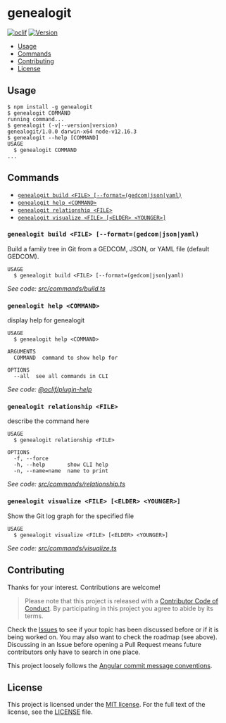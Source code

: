 # genealogit

[![oclif](https://img.shields.io/badge/cli-oclif-brightgreen.svg)](https://oclif.io)
[![Version](https://img.shields.io/npm/v/genealogit.svg)](https://npmjs.org/package/genealogit)

<!-- toc -->
* [Usage](#usage)
* [Commands](#commands)
* [Contributing](#contributing)
* [License](#license)
<!-- tocstop -->
## Usage
<!-- usage -->
```sh-session
$ npm install -g genealogit
$ genealogit COMMAND
running command...
$ genealogit (-v|--version|version)
genealogit/1.0.0 darwin-x64 node-v12.16.3
$ genealogit --help [COMMAND]
USAGE
  $ genealogit COMMAND
...
```
<!-- usagestop -->
## Commands
<!-- commands -->
* [`genealogit build <FILE> [--format=(gedcom|json|yaml)`](#genealogit-build-file)
* [`genealogit help <COMMAND>`](#genealogit-help-command)
* [`genealogit relationship <FILE>`](#genealogit-relationship-file)
* [`genealogit visualize <FILE> [<ELDER> <YOUNGER>]`](#genealogit-visualize-file-elder-younger)

### `genealogit build <FILE> [--format=(gedcom|json|yaml)`

Build a family tree in Git from a GEDCOM, JSON, or YAML file (default GEDCOM).

```
USAGE
  $ genealogit build <FILE> [--format=(gedcom|json|yaml)
```

_See code: [src/commands/build.ts](https://github.com/olets/genealogit/blob/v1.0.0/src/commands/build.ts)_

### `genealogit help <COMMAND>`

display help for genealogit

```
USAGE
  $ genealogit help <COMMAND>

ARGUMENTS
  COMMAND  command to show help for

OPTIONS
  --all  see all commands in CLI
```

_See code: [@oclif/plugin-help](https://github.com/oclif/plugin-help/blob/v3.0.1/src/commands/help.ts)_

### `genealogit relationship <FILE>`

describe the command here

```
USAGE
  $ genealogit relationship <FILE>

OPTIONS
  -f, --force
  -h, --help       show CLI help
  -n, --name=name  name to print
```

_See code: [src/commands/relationship.ts](https://github.com/olets/genealogit/blob/v1.0.0/src/commands/relationship.ts)_

### `genealogit visualize <FILE> [<ELDER> <YOUNGER>]`

Show the Git log graph for the specified file

```
USAGE
  $ genealogit visualize <FILE> [<ELDER> <YOUNGER>]
```

_See code: [src/commands/visualize.ts](https://github.com/olets/genealogit/blob/v1.0.0/src/commands/visualize.ts)_
<!-- commandsstop -->
## Contributing

Thanks for your interest. Contributions are welcome!

> Please note that this project is released with a [Contributor Code of Conduct](CODE_OF_CONDUCT.md). By participating in this project you agree to abide by its terms.

Check the [Issues](https://github.com/olets/zsh-abbr/issues) to see if your topic has been discussed before or if it is being worked on. You may also want to check the roadmap (see above). Discussing in an Issue before opening a Pull Request means future contributors only have to search in one place.

This project loosely follows the [Angular commit message conventions](https://docs.google.com/document/d/1QrDFcIiPjSLDn3EL15IJygNPiHORgU1_OOAqWjiDU5Y/edit).

## License

This project is licensed under the [MIT license](http://opensource.org/licenses/MIT).
For the full text of the license, see the [LICENSE](LICENSE) file.
